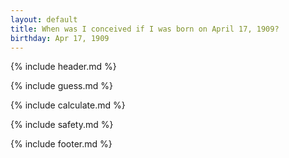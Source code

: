 ```yaml
---
layout: default
title: When was I conceived if I was born on April 17, 1909?
birthday: Apr 17, 1909
---
```


{% include header.md %}

{% include guess.md %}

{% include calculate.md %}

{% include safety.md %}

{% include footer.md %}



